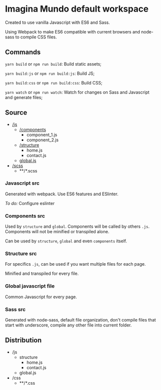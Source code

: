 # Imagina Mundo default workspace
Created to use vanilla Javascript with ES6 and Sass.

Using Webpack to make ES6 compatible with current browsers and node-sass to compile CSS files.

## Commands
`yarn build` or `npm run build`: Build static assets;

`yarn build:js` or `npm run build:js`: Build JS;

`yarn build:css` or `npm run build:css`: Build CSS;

`yarn watch` or `npm run watch`: Watch for changes on Sass and Javascript and generate files;

## Source
- [/js](#javascript-src)
    - [/components](#components-src)
        - component_1.js
        - component_2.js
    - [/structure](#structure-src)
        - home.js
        - contact.js
    - [global.js](#global-javascript-file)
- [/scss](#sass-src)
    - **/*.scss

### Javascript src
Generated with webpack. Use ES6 features and ESlinter.

*To do:* Configure eslinter

### Components src
Used by `structure` and `global`. Components will be called by others `.js`. Components will not be minified or transpiled alone.

Can be used by `structure`, `global` and even `components` itself.

### Structure src
For specifics `.js`, can be used if you want multiple files for each page.

Minified and transpiled for every file.

### Global javascript file
Common Javascript for every page.

### Sass src
Generated with node-sass, default file organization, don't compile files that start with underscore, compile any other file into current folder.

## Distribution
- /js
    - structure
        - home.js
        - contact.js
    - global.js
- /css
    - **/*.css